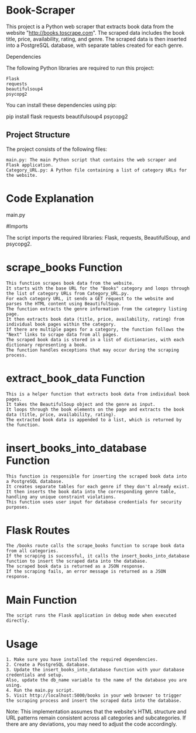 # Book-Scraper
This project is a Python web scraper that extracts book data from the website "http://books.toscrape.com". The scraped data includes the book title, price, availability, rating, and genre. The scraped data is then inserted into a PostgreSQL database, with separate tables created for each genre.


Dependencies

The following Python libraries are required to run this project:

    Flask
    requests
    beautifulsoup4
    psycopg2

You can install these dependencies using pip:


pip install flask requests beautifulsoup4 psycopg2


## Project Structure

The project consists of the following files:

    main.py: The main Python script that contains the web scraper and Flask application.
    Category_URL.py: A Python file containing a list of category URLs for the website.

# Code Explanation

main.py

#Imports

The script imports the required libraries: Flask, requests, BeautifulSoup, and psycopg2.

# scrape_books Function

    This function scrapes book data from the website.
    It starts with the base URL for the "Books" category and loops through the list of category URLs from Category_URL.py.
    For each category URL, it sends a GET request to the website and parses the HTML content using BeautifulSoup.
    The function extracts the genre information from the category listing page.
    It then extracts book data (title, price, availability, rating) from individual book pages within the category.
    If there are multiple pages for a category, the function follows the "Next" links to scrape data from all pages.
    The scraped book data is stored in a list of dictionaries, with each dictionary representing a book.
    The function handles exceptions that may occur during the scraping process.

# extract_book_data Function

    This is a helper function that extracts book data from individual book pages.
    It takes the BeautifulSoup object and the genre as input.
    It loops through the book elements on the page and extracts the book data (title, price, availability, rating).
    The extracted book data is appended to a list, which is returned by the function.

# insert_books_into_database Function

    This function is responsible for inserting the scraped book data into a PostgreSQL database.
    It creates separate tables for each genre if they don't already exist.
    It then inserts the book data into the corresponding genre table, handling any unique constraint violations.
    This function uses user input for database credentials for security purposes.

# Flask Routes

    The /books route calls the scrape_books function to scrape book data from all categories.
    If the scraping is successful, it calls the insert_books_into_database function to insert the scraped data into the database.
    The scraped book data is returned as a JSON response.
    If the scraping fails, an error message is returned as a JSON response.

# Main Function

    The script runs the Flask application in debug mode when executed directly.

# Usage
    1. Make sure you have installed the required dependencies.
    2. Create a PostgreSQL database.
    3. Update the insert_books_into_database function with your database credentials and setup. 
    Also, update the db_name variable to the name of the database you are using.
    4. Run the main.py script.
    5. Visit http://localhost:5000/books in your web browser to trigger the scraping process and insert the scraped data into the database.

Note: This implementation assumes that the website's HTML structure and URL patterns remain consistent across all categories and subcategories. If there are any deviations, you may need to adjust the code accordingly.
